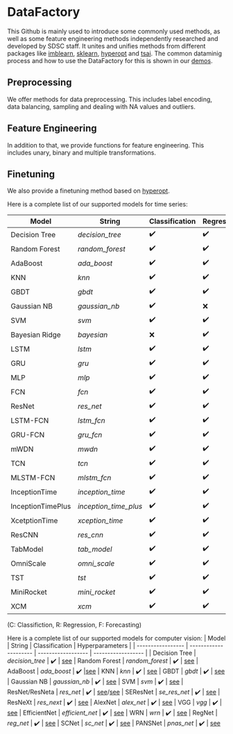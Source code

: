 # DataFactory
This Github is mainly used to introduce some commonly used methods, as well as some feature engineering methods independently researched and developed by SDSC staff. It unites and unifies methods from different packages like [imblearn](https://imbalanced-learn.org/stable/), [sklearn](https://scikit-learn.org/stable/index.html), [hyperopt](https://github.com/hyperopt/hyperopt) and [tsai](https://github.com/timeseriesAI/tsai). 
The common dataminig process and how to use the DataFactory for this is shown in our [demos](https://github.com/sdsc-bw/DataFactory/tree/develop/demos).

## Preprocessing
We offer methods for data preprocessing. This includes label encoding, data balancing, sampling and dealing with NA values and outliers.

## Feature Engineering
In addition to that, we provide functions for feature engineering. This includes unary, binary and multiple transformations.

## Finetuning
We also provide a finetuning method based on [hyperopt](https://github.com/hyperopt/hyperopt).

Here is a complete list of our supported models for time series:

| Model             | String                | Classification     | Regression         | Forecasting         | Hyperparameters    |
| ----------------- | --------------------- | ------------------ | ------------------ | ------------------- | ------------------ |
| Decision Tree     | *decision_tree*       | :heavy_check_mark: | :heavy_check_mark: | :x:                 | C: [see](https://scikit-learn.org/stable/modules/generated/sklearn.tree.DecisionTreeClassifier.html) R: [see](https://scikit-learn.org/stable/modules/generated/sklearn.tree.DecisionTreeRegressor.html)
| Random Forest     | *random_forest*       | :heavy_check_mark: | :heavy_check_mark: | :x:                 | C: [see](https://scikit-learn.org/stable/modules/generated/sklearn.ensemble.RandomForestClassifier.html) R: [see](https://scikit-learn.org/stable/modules/generated/sklearn.ensemble.RandomForestRegressor.html)
| AdaBoost          | *ada_boost*            | :heavy_check_mark: | :heavy_check_mark: | :x:                | C: [see](https://scikit-learn.org/stable/modules/generated/sklearn.ensemble.AdaBoostClassifier.html) R: [see](https://scikit-learn.org/stable/modules/generated/sklearn.ensemble.AdaBoostRegressor.html)
| KNN               | *knn*                 | :heavy_check_mark: | :heavy_check_mark: | :x:                 | C: [see](https://scikit-learn.org/stable/modules/generated/sklearn.neighbors.KNeighborsClassifier.html) R: [see](https://scikit-learn.org/stable/modules/generated/sklearn.neighbors.KNeighborsRegressor.html)
| GBDT              | *gbdt*                | :heavy_check_mark: | :heavy_check_mark: | :x:                 | C: [see](https://scikit-learn.org/stable/modules/generated/sklearn.ensemble.HistGradientBoostingClassifier.html) R: [see](https://scikit-learn.org/stable/modules/generated/sklearn.ensemble.HistGradientBoostingRegressor.html)
| Gaussian NB        | *gaussian_nb*         | :heavy_check_mark: | :x:                | :x:                | [see](https://scikit-learn.org/stable/modules/generated/sklearn.naive_bayes.GaussianNB.html)
| SVM               | *svm*                 | :heavy_check_mark: | :heavy_check_mark: | :x:                 | C: [see](https://scikit-learn.org/stable/modules/generated/sklearn.svm.SVC.html) R: [see](https://scikit-learn.org/stable/modules/generated/sklearn.svm.SVR.html)
| Bayesian Ridge     | *bayesian*            | :x:                | :heavy_check_mark: | :x:                | [see](https://scikit-learn.org/stable/modules/generated/sklearn.linear_model.BayesianRidge.html)
| LSTM              | *lstm*                | :heavy_check_mark: | :heavy_check_mark: | :heavy_check_mark:  | [see](https://github.com/timeseriesAI/tsai/blob/main/tsai/models/RNN.py)
| GRU               | *gru*                 | :heavy_check_mark: | :heavy_check_mark: | :heavy_check_mark:  | [see](https://github.com/timeseriesAI/tsai/blob/main/tsai/models/RNN.py)
| MLP               | *mlp*                 | :heavy_check_mark: | :heavy_check_mark: | :heavy_check_mark:  | [see](https://github.com/timeseriesAI/tsai/blob/main/tsai/models/MLP.py)
| FCN               | *fcn*                 | :heavy_check_mark: | :heavy_check_mark: | :heavy_check_mark:  | [see](https://github.com/timeseriesAI/tsai/blob/main/tsai/models/FCN.py)
| ResNet            | *res_net*             | :heavy_check_mark: | :heavy_check_mark: | :heavy_check_mark:  | [see](https://github.com/timeseriesAI/tsai/blob/main/tsai/models/ResNet.py)
| LSTM-FCN          | *lstm_fcn*            | :heavy_check_mark: | :heavy_check_mark: | :heavy_check_mark:  | [see](https://github.com/timeseriesAI/tsai/blob/main/tsai/models/RNN_FCN.py)
| GRU-FCN           | *gru_fcn*             | :heavy_check_mark: | :heavy_check_mark: | :heavy_check_mark:  | [see](https://github.com/timeseriesAI/tsai/blob/main/tsai/models/RNN_FCN.py)
| mWDN              | *mwdn*                | :heavy_check_mark: | :heavy_check_mark: | :heavy_check_mark:  | [see](https://github.com/timeseriesAI/tsai/blob/main/tsai/models/mWDN.py)
| TCN               | *tcn*                 | :heavy_check_mark: | :heavy_check_mark: | :heavy_check_mark:  | [see](https://github.com/timeseriesAI/tsai/blob/main/tsai/models/TCN.py)
| MLSTM-FCN         | *mlstm_fcn*           | :heavy_check_mark: | :heavy_check_mark: | :heavy_check_mark:  | [see](https://github.com/timeseriesAI/tsai/blob/main/tsai/models/RNN_FCN.py)
| InceptionTime     | *inception_time*      | :heavy_check_mark: | :heavy_check_mark: | :heavy_check_mark:  | [see](https://github.com/timeseriesAI/tsai/blob/main/tsai/models/InceptionTime.py)
| InceptionTimePlus | *inception_time_plus* | :heavy_check_mark: | :heavy_check_mark: | :heavy_check_mark:  | [see](https://github.com/timeseriesAI/tsai/blob/main/tsai/models/InceptionTimePlus.py)
| XcetptionTime      | *xception_time*       | :heavy_check_mark: | :heavy_check_mark: | :heavy_check_mark: | [see](https://github.com/timeseriesAI/tsai/blob/main/tsai/models/XceptionTime.py)
| ResCNN            | *res_cnn*             | :heavy_check_mark: | :heavy_check_mark: | :heavy_check_mark:  | [see](https://github.com/timeseriesAI/tsai/blob/main/tsai/models/ResCNN.py)
| TabModel          | *tab_model*           | :heavy_check_mark: | :heavy_check_mark: | :heavy_check_mark:  | [see](https://github.com/timeseriesAI/tsai/blob/main/tsai/models/TabModel.py)
| OmniScale         | *omni_scale*          | :heavy_check_mark: | :heavy_check_mark: | :heavy_check_mark:  | [see](https://github.com/timeseriesAI/tsai/blob/main/tsai/models/OmniScaleCNN.py)
| TST               | *tst*                 | :heavy_check_mark: | :heavy_check_mark: | :heavy_check_mark:  | [see](https://github.com/timeseriesAI/tsai/blob/main/tsai/models/TST.py)
| MiniRocket        | *mini_rocket*         | :heavy_check_mark: | :heavy_check_mark: | :heavy_check_mark:  | [see](https://github.com/timeseriesAI/tsai/blob/main/tsai/models/MINIROCKET.py)
| XCM               | *xcm*                 | :heavy_check_mark: | :heavy_check_mark: | :heavy_check_mark:  | [see](https://github.com/timeseriesAI/tsai/blob/main/tsai/models/XCM.py)

(C: Classifiction, R: Regression, F: Forecasting)

Here is a complete list of our supported models for computer vision:
| Model             | String                | Classification     | Hyperparameters    |
| ----------------- | --------------------- | ------------------ | ------------------ |
| Decision Tree     | *decision_tree*       | :heavy_check_mark: | [see](https://scikit-learn.org/stable/modules/generated/sklearn.tree.DecisionTreeClassifier.html) 
| Random Forest     | *random_forest*       | :heavy_check_mark: | [see](https://scikit-learn.org/stable/modules/generated/sklearn.ensemble.RandomForestClassifier.html)
| AdaBoost          | *ada_boost*           | :heavy_check_mark: |[see](https://scikit-learn.org/stable/modules/generated/sklearn.ensemble.AdaBoostClassifier.html)
| KNN               | *knn*                 | :heavy_check_mark: | [see](https://scikit-learn.org/stable/modules/generated/sklearn.neighbors.KNeighborsClassifier.html)
| GBDT              | *gbdt*                | :heavy_check_mark: | [see](https://scikit-learn.org/stable/modules/generated/sklearn.ensemble.HistGradientBoostingClassifier.html)
| Gaussian NB       | *gaussian_nb*        | :heavy_check_mark: | [see](https://scikit-learn.org/stable/modules/generated/sklearn.naive_bayes.GaussianNB.html)
| SVM               | *svm*                 | :heavy_check_mark: | [see](https://scikit-learn.org/stable/modules/generated/sklearn.svm.SVC.html)
| ResNet/ResNeta    | *res_net*             | :heavy_check_mark: | [see](https://github.com/timeseriesAI/tsai/blob/main/tsai/models/ResNet.py)/[see](https://github.com/osmr/imgclsmob/blob/master/pytorch/pytorchcv/models/resneta.py)
| SEResNet          | *se_res_net*          | :heavy_check_mark: | [see](https://github.com/osmr/imgclsmob/blob/master/pytorch/pytorchcv/models/seresnet.py)
| ResNeXt           | *res_next*            | :heavy_check_mark: | [see](https://github.com/osmr/imgclsmob/blob/master/pytorch/pytorchcv/models/resnext.py)
| AlexNet           | *alex_net*            | :heavy_check_mark: | [see](https://github.com/osmr/imgclsmob/blob/master/pytorch/pytorchcv/models/alexnet.py)
| VGG               | *vgg*                 | :heavy_check_mark: | [see](https://github.com/osmr/imgclsmob/blob/master/pytorch/pytorchcv/models/vgg.py)
| EfficientNet      | *efficient_net*       | :heavy_check_mark: | [see](https://github.com/osmr/imgclsmob/blob/master/pytorch/pytorchcv/models/efficientnet.py)
| WRN               | *wrn*                 | :heavy_check_mark: | [see](https://github.com/osmr/imgclsmob/blob/master/pytorch/pytorchcv/models/wrn.py)
| RegNet            | *reg_net*             | :heavy_check_mark: | [see](https://github.com/osmr/imgclsmob/blob/master/pytorch/pytorchcv/models/regnet.py)
| SCNet             | *sc_net*              | :heavy_check_mark: | [see](https://github.com/osmr/imgclsmob/blob/master/pytorch/pytorchcv/models/scnet.py)
| PANSNet           | *pnas_net*            | :heavy_check_mark: | [see](https://github.com/osmr/imgclsmob/blob/master/pytorch/pytorchcv/models/pnasnet.py)